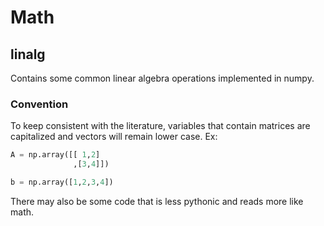 # Math

## linalg

Contains some common linear algebra operations implemented in numpy. 

### Convention

To keep consistent with the literature, variables that contain matrices are capitalized and vectors will  remain lower case. 
Ex:
```python
A = np.array([[ 1,2]
              ,[3,4]])

b = np.array([1,2,3,4])
```

There may also be some code that is less pythonic and reads more like math.
